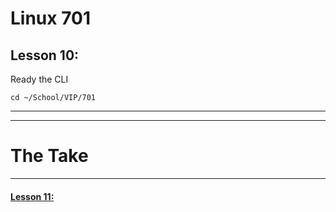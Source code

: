 # Linux 701
## Lesson 10: 

Ready the CLI

```console
cd ~/School/VIP/701
```
___


___

# The Take

___

#### [Lesson 11: ](https://github.com/inkVerb/vip/blob/master/701/Lesson-11.md)
